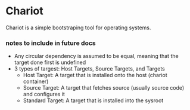 # Chariot
Chariot is a simple bootstraping tool for operating systems.

### notes to include in future docs
- Any circular dependency is assumed to be equal, meaning that the target done first is undefined
- 3 types of targest: Host Targets, Source Targets, and Targets
    - Host Target: A target that is installed onto the host (chariot container)
    - Source Target: A target that fetches source (usually source code) and configures it
    - Standard Target: A target that is installed into the sysroot